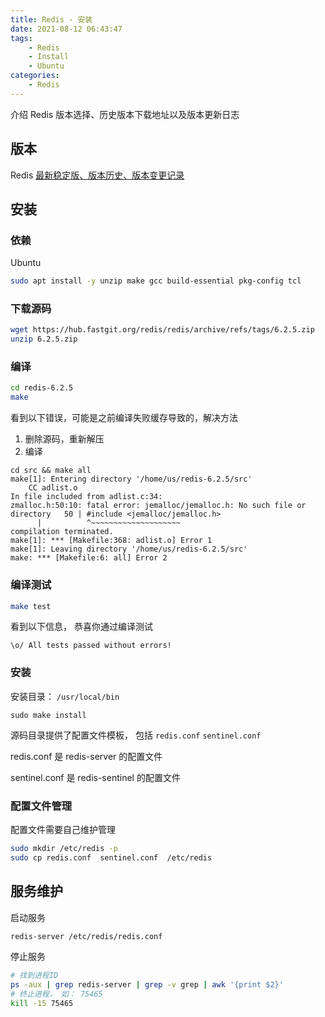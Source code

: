```yaml
---
title: Redis - 安装
date: 2021-08-12 06:43:47
tags:
    - Redis
    - Install
    - Ubuntu
categories:
    - Redis
---
```


介绍 Redis 版本选择、历史版本下载地址以及版本更新日志

<!-- more -->

## 版本

Redis [最新稳定版、版本历史、版本变更记录](https://hub.fastgit.org/redis/redis/releases)


## 安装

### 依赖

Ubuntu

```bash
sudo apt install -y unzip make gcc build-essential pkg-config tcl
```

### 下载源码

```bash
wget https://hub.fastgit.org/redis/redis/archive/refs/tags/6.2.5.zip
unzip 6.2.5.zip
```

### 编译

```bash
cd redis-6.2.5
make
```

看到以下错误，可能是之前编译失败缓存导致的，解决方法

1. 删除源码，重新解压
2. 编译

```
cd src && make all
make[1]: Entering directory '/home/us/redis-6.2.5/src'
    CC adlist.o
In file included from adlist.c:34:
zmalloc.h:50:10: fatal error: jemalloc/jemalloc.h: No such file or directory   50 | #include <jemalloc/jemalloc.h>
      |          ^~~~~~~~~~~~~~~~~~~~~
compilation terminated.
make[1]: *** [Makefile:368: adlist.o] Error 1
make[1]: Leaving directory '/home/us/redis-6.2.5/src'
make: *** [Makefile:6: all] Error 2
```


### 编译测试

```bash
make test
```

看到以下信息， 恭喜你通过编译测试

```
\o/ All tests passed without errors!
```

### 安装

安装目录： `/usr/local/bin`

```
sudo make install
```

源码目录提供了配置文件模板， 包括 `redis.conf` `sentinel.conf`

redis.conf 是 redis-server 的配置文件

sentinel.conf 是 redis-sentinel 的配置文件

### 配置文件管理

配置文件需要自己维护管理

```bash
sudo mkdir /etc/redis -p
sudo cp redis.conf  sentinel.conf  /etc/redis
```

## 服务维护

启动服务

```bash
redis-server /etc/redis/redis.conf
```

停止服务

```bash
# 找到进程ID
ps -aux | grep redis-server | grep -v grep | awk '{print $2}'
# 终止进程， 如： 75465
kill -15 75465
```
